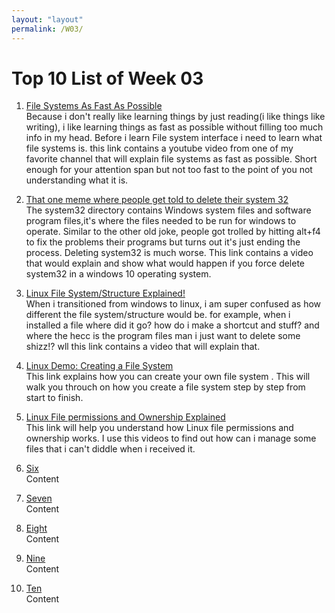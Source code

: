 ```yaml
---
layout: "layout"
permalink: /W03/
---
```


# Top 10 List of Week 03

1. [File Systems As Fast As Possible](https://www.youtube.com/watch?v=BV0-EPUYuQc)<br>
Because i don't really like learning things by just reading(i like things like writing), i like learning things as fast as possible without filling too much info in my head. Before i learn File system interface i need to learn what file systems is. this link contains a youtube video from one of my favorite channel that will explain file systems as fast as possible. Short enough for your attention span but not too fast to the point of you not understanding what it is.

2. [That one meme where people get told to delete their system 32](https://www.youtube.com/watch?v=x-mrgCN4APs)<br>
The system32 directory contains Windows system files and software program files,it's where the files needed to be run for windows to operate. Similar to the other old joke, people got trolled by hitting alt+f4 to fix the problems their programs but turns out it's just ending the process. Deleting system32 is much worse. This link contains a video that would explain and show what would happen if you force delete system32 in a windows 10 operating system.

3. [Linux File System/Structure Explained!](https://www.youtube.com/watch?v=HbgzrKJvDRw)<br>
When i transitioned from windows to linux, i am super confused as how different the file system/structure would be. for example, when i installed a file where did it go? how do i make a shortcut and stuff? and where the hecc is the program files man i just want to delete some shizz!? wll this link contains a video that will explain that.

4. [Linux Demo: Creating a File System](https://www.youtube.com/watch?v=rZBvdqRAdus)<br>
This link explains how you can create your own file system . This will walk you throuch on how you create a file system step by step from start to finish.

5. [Linux File permissions and Ownership Explained](https://www.youtube.com/watch?v=k1yzI7c6Fzk)<br>
This link will help you understand how Linux file permissions and ownership works. I use this videos to find out how can i manage some files that i can't diddle when i received it.

6. [Six](Link)<br>
Content

7. [Seven](Link)<br>
Content

8. [Eight](Link)<br>
Content

9. [Nine](Link)<br>
Content

10. [Ten](Link)<br>
Content
